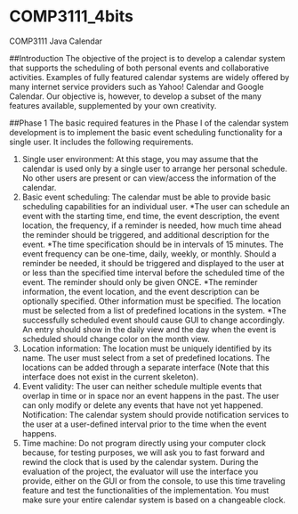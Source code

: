 # COMP3111_4bits
COMP3111 Java Calendar

##Introduction
The objective of the project is to develop a calendar system that supports the scheduling of both personal events and collaborative activities. Examples of fully featured calendar systems are widely offered by many internet service providers such as Yahoo! Calendar and Google Calendar. Our objective is, however, to develop a subset of the many features available, supplemented by your own creativity.

##Phase 1
The basic required features in the Phase I of the calendar system development is to implement the basic event scheduling functionality for a single user. It includes the following requirements.
1. Single user environment: At this stage, you may assume that the calendar is used only by a single user to arrange her personal schedule. No other users are present or can view/access the information of the calendar.
2. Basic event scheduling: The calendar must be able to provide basic scheduling capabilities for an individual user.
*The user can schedule an event with the starting time, end time, the event description, the event location, the frequency, if a reminder is needed, how much time ahead the reminder should be triggered, and additional description for the event.
*The time specification should be in intervals of 15 minutes. The event frequency can be one-time, daily, weekly, or monthly. Should a reminder be needed, it should be triggered and displayed to the user at or less than the specified time interval before the scheduled time of the event. The reminder should only be given ONCE.
*The reminder information, the event location, and the event description can be optionally specified. Other information must be specified. The location must be selected from a list of predefined locations in the system.
*The successfully scheduled event should cause GUI to change accordingly. An entry should show in the daily view and the day when the event is scheduled should change color on the month view.
3. Location information: The location must be uniquely identified by its name. The user must select from a set of predefined locations. The locations can be added through a separate interface (Note that this interface does not exist in the current skeleton).
4. Event validity: The user can neither schedule multiple events that overlap in time or in space nor an event happens in the past. The user can only modify or delete any events that have not yet happened.
Notification: The calendar system should provide notification services to the user at a user-defined interval prior to the time when the event happens.
5. Time machine: Do not program directly using your computer clock because, for testing purposes, we will ask you to fast forward and rewind the clock that is used by the calendar system. During the evaluation of the project, the evaluator will use the interface you provide, either on the GUI or from the console, to use this time traveling feature and test the functionalities of the implementation. You must make sure your entire calendar system is based on a changeable clock.
